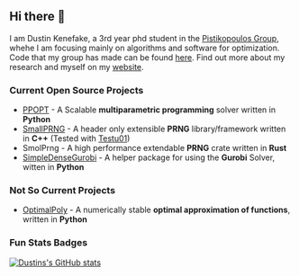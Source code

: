 ## Hi there 👋
I am Dustin Kenefake, a 3rd year phd student in the [Pistikopoulos Group](https://parametric.tamu.edu/), whehe I am focusing mainly on algorithms and software for optimization. Code that my group has made can be found [here](https://github.com/TAMUparametric). Find out more about my research and myself on my [website](dkenefake.github.io).

### Current Open Source Projects
* [PPOPT](https://github.com/TAMUparametric/PPOPT) - A Scalable **multiparametric programming** solver written in **Python**
* [SmallPRNG](https://github.com/DKenefake/SmallPRNG) - A header only extensible **PRNG** library/framework written in **C++** (Tested with [Testu01](http://simul.iro.umontreal.ca/testu01/tu01.html))
* SmolPrng - A high performance extendable **PRNG** crate written in **Rust**
* [SimpleDenseGurobi](https://github.com/DKenefake/SimpleDenseGurobi) - A helper package for using the **Gurobi** Solver, witten in **Python**


### Not So Current Projects
* [OptimalPoly](https://github.com/DKenefake/OptimalPoly) - A numerically stable **optimal approximation of functions**, written in **Python**

<!--
**DKenefake/DKenefake** is a ✨ _special_ ✨ repository because its `README.md` (this file) appears on your GitHub profile.

Here are some ideas to get you started:

- 🔭 I’m currently working on ...
- 🌱 I’m currently learning ...
- 👯 I’m looking to collaborate on ...
- 🤔 I’m looking for help with ...
- 💬 Ask me about ...
- 📫 How to reach me: ...
- 😄 Pronouns: ...
- ⚡ Fun fact: ...
-->

### Fun Stats Badges
[![Dustins's GitHub stats](https://github-readme-stats.vercel.app/api?username=DKenefake)](https://github.com/anuraghazra/github-readme-stats)
